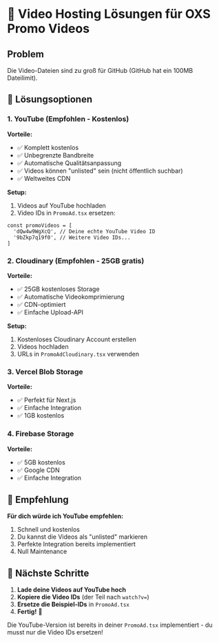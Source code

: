 # 🎥 Video Hosting Lösungen für OXS Promo Videos

## Problem
Die Video-Dateien sind zu groß für GitHub (GitHub hat ein 100MB Dateilimit).

## 🚀 Lösungsoptionen

### 1. **YouTube (Empfohlen - Kostenlos)**
**Vorteile:**
- ✅ Komplett kostenlos
- ✅ Unbegrenzte Bandbreite
- ✅ Automatische Qualitätsanpassung
- ✅ Videos können "unlisted" sein (nicht öffentlich suchbar)
- ✅ Weltweites CDN

**Setup:**
1. Videos auf YouTube hochladen
2. Video IDs in `PromoAd.tsx` ersetzen:
```tsx
const promoVideos = [
  'dQw4w9WgXcQ', // Deine echte YouTube Video ID
  '9bZkp7q19f0', // Weitere Video IDs...
]
```

### 2. **Cloudinary (Empfohlen - 25GB gratis)**
**Vorteile:**
- ✅ 25GB kostenloses Storage
- ✅ Automatische Videokomprimierung
- ✅ CDN-optimiert
- ✅ Einfache Upload-API

**Setup:**
1. Kostenloses Cloudinary Account erstellen
2. Videos hochladen
3. URLs in `PromoAdCloudinary.tsx` verwenden

### 3. **Vercel Blob Storage**
**Vorteile:**
- ✅ Perfekt für Next.js
- ✅ Einfache Integration
- ✅ 1GB kostenlos

### 4. **Firebase Storage**
**Vorteile:**
- ✅ 5GB kostenlos
- ✅ Google CDN
- ✅ Einfache Integration

## 📝 Empfehlung

**Für dich würde ich YouTube empfehlen:**
1. Schnell und kostenlos
2. Du kannst die Videos als "unlisted" markieren
3. Perfekte Integration bereits implementiert
4. Null Maintenance

## 🔧 Nächste Schritte

1. **Lade deine Videos auf YouTube hoch**
2. **Kopiere die Video IDs** (der Teil nach `watch?v=`)
3. **Ersetze die Beispiel-IDs** in `PromoAd.tsx`
4. **Fertig!** 🎉

Die YouTube-Version ist bereits in deiner `PromoAd.tsx` implementiert - du musst nur die Video IDs ersetzen!
